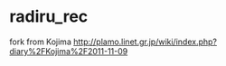 radiru_rec
==========

fork from Kojima http://plamo.linet.gr.jp/wiki/index.php?diary%2FKojima%2F2011-11-09